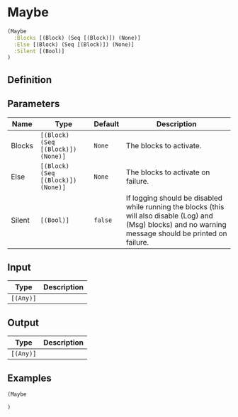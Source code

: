 # Maybe

```clojure
(Maybe
  :Blocks [(Block) (Seq [(Block)]) (None)]
  :Else [(Block) (Seq [(Block)]) (None)]
  :Silent [(Bool)]
)
```

## Definition


## Parameters
| Name | Type | Default | Description |
|------|------|---------|-------------|
| Blocks | `[(Block) (Seq [(Block)]) (None)]` | `None` | The blocks to activate. |
| Else | `[(Block) (Seq [(Block)]) (None)]` | `None` | The blocks to activate on failure. |
| Silent | `[(Bool)]` | `false` | If logging should be disabled while running the blocks (this will also disable (Log) and (Msg) blocks) and no warning message should be printed on failure. |


## Input
| Type | Description |
|------|-------------|
| `[(Any)]` |  |


## Output
| Type | Description |
|------|-------------|
| `[(Any)]` |  |


## Examples

```clojure
(Maybe

)
```
